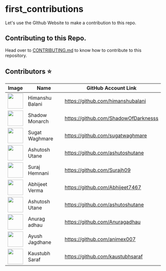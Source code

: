 # first_contributions
Let's use the GIthub Website to make a contribution to this repo. 

## Contributing to this Repo.
Head over to [CONTRIBUTING.md](https://github.com/himanshubalani/first_contributions/blob/main/CONTRIBUTING.md) to know how to contribute to this repository.

## Contributors ⭐

| Image | Name | GitHub Account Link |
|---|---|---|
| <img src="https://github.com/himanshubalani.png" width=50px> | Himanshu Balani |  https://github.com/himanshubalani
| <img src="https://github.com/ShadowOfDarknesss.png" width=50px> | Shadow Monarch |  https://github.com/ShadowOfDarknesss
| <img src="https://github.com/sugatwaghmare.png" width=50px> | Sugat Waghmare | https://github.com/sugatwaghmare
| <img src="https://github.com/ashutoshutane.png" width=50px> | Ashutosh Utane |  https://github.com/ashutoshutane
| <img src="https://github.com/Surajh09.png" width=50px> | Suraj Hemnani |  https://github.com/Surajh09
| <img src="https://github.com/Abhijeet7467.png" width=50px> | Abhijeet Verma |  https://github.com/Abhijeet7467
| <img src="https://github.com/ashutoshutane.png" width=50px> | Ashutosh Utane |  https://github.com/ashutoshutane
| <img src="https://github.com/Anuragadhau.png" width=50px> | Anurag adhau |  https://github.com/Anuragadhau
 <img src="https://avatars.githubusercontent.com/u/93252366?v=4" width=50px> | Ayush Jagdhane | https://github.com/animex007
|<img src="https://github.com/kaustubhsaraf.png" width=50px> | Kaustubh Saraf |  https://github.com/kaustubhsaraf
